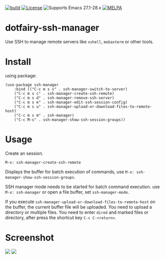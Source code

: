 [![build](https://github.com/7ym0n/dotfairy-ssh-manager/actions/workflows/build.yml/badge.svg)](https://github.com/7ym0n/dotfairy-ssh-manager/actions/workflows/build.yml)
[![License](http://img.shields.io/:license-GPL3-blue.svg)](LICENSE)
![Supports Emacs 27.1-28.x](https://img.shields.io/badge/Supports-Emacs_27.1_--_28.x-blueviolet.svg?style=flat-square&logo=GNU%20Emacs&logoColor=white)
[![MELPA](https://melpa.org/packages/ssh-manager-badge.svg)](https://melpa.org/#/ssh-manager)

# dotfairy-ssh-manager
Use SSH to manage remote servers like `xshell`, `mobaxterm` or other tools.

# Install
using package:
```elisp
(use-package ssh-manager
    :bind (("C-c m s s" . ssh-manager-switch-to-server)
    ("C-c m s c" . ssh-manager-create-ssh-remote)
    ("C-c m s d" . ssh-manager-remove-ssh-server)
    ("C-c m s e" . ssh-manager-edit-ssh-session-config)
    ("C-c m s u" . ssh-manager-upload-or-download-files-to-remote-host)
    ("C-c m s m" . ssh-manager)
    ("C-c M-s" . ssh-manager-show-ssh-session-groups))
```

# Usage
Create an session.
```elisp
M-x: ssh-manager-create-ssh-remote
```
Displays the buffer for batch execution of commands, use `M-x: ssh-manager-show-ssh-session-groups`.

SSH manager mode needs to be started for batch command execution. use `M-x: ssh-manager` or  open a file buffer, set `ssh-manager-mode`.

If you execute `ssh-manager-upload-or-download-files-to-remote-host` on the buffer, the current buffer file will be uploaded.
You need to upload a directory or multiple files. You need to enter `dired` and marked files or directory, after press the shortcut key `C-c C-<return>`.

# Screenshot
![](https://emacs-china.org/uploads/default/original/2X/7/766520af1e7970652b799dfe327d139887c776a8.png)
![](upload-and-download.gif)
